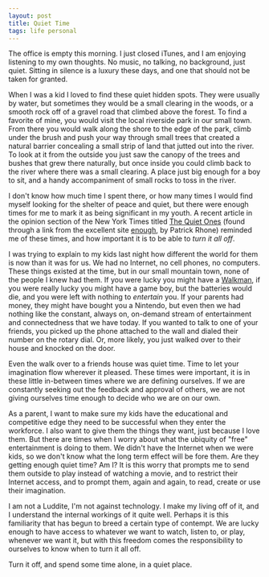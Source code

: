 ```yaml
---
layout: post
title: Quiet Time
tags: life personal
---
```


The office is empty this morning. I just closed iTunes, and I am enjoying listening to my own thoughts. No music, no talking, no background, just quiet. Sitting in silence is a luxury these days, and one that should not be taken for granted. 

When I was a kid I loved to find these quiet hidden spots. They were usually by water, but sometimes they would be a small clearing in the woods, or a smooth rock off of a gravel road that climbed above the forest. To find a favorite of mine, you would visit the local riverside park in our small town. From there you would walk along the shore to the edge of the park, climb under the brush and push your way through small trees that created a natural barrier concealing a small strip of land that jutted out into the river. To look at it from the outside you just saw the canopy of the trees and bushes that grew there naturally, but once inside you could climb back to the river where there was a small clearing. A place just big enough for a boy to sit, and a handy accompaniment of small rocks to toss in the river. 

I don't know how much time I spent there, or how many times I would find myself looking for the shelter of peace and quiet, but there were enough times for me to mark it as being significant in my youth. A recent article in the opinion section of the New York Times titled [The Quiet Ones][1] (found through a link from the excellent site [enough][2], by Patrick Rhone) reminded me of these times, and how important it is to be able to *turn it all off*. 

I was trying to explain to my kids last night how different the world for them is now than it was for us. We had no Internet, no cell phones, no computers. These things existed at the time, but in our small mountain town, none of the people I knew had them. If you were lucky you might have a [Walkman][3], if you were really lucky you might have a game boy, but the batteries would die, and you were left with nothing to *entertain* you. If your parents had money, they might have bought you a Nintendo, but even then we had nothing like the constant, always on, on-demand stream of entertainment and connectedness that we have today. If you wanted to talk to one of your friends, you picked up the phone attached to the wall and dialed their number on the rotary dial. Or, more likely, you just walked over to their house and knocked on the door. 

Even the walk over to a friends house was quiet time. Time to let your imagination flow wherever it pleased. These times were important, it is in these little in-between times where we are defining ourselves. If we are constantly seeking out the feedback and approval of others, we are not giving ourselves time enough to decide who we are on our own. 

As a parent, I want to make sure my kids have the educational and competitive edge they need to be successful when they enter the workforce. I also want to give them the things they want, just because I love them. But there are times when I worry about what the ubiquity of "free" entertainment is doing to them. We didn't have the Internet when we were kids, so we don't know what the long term effect will be fore them. Are they getting enough quiet time? Am I? It is this worry that prompts me to send them outside to play instead of watching a movie, and to restrict their Internet access, and to prompt them, again and again, to read, create or use their imagination. 

I am not a Luddite, I'm not against technology. I make my living off of it, and I understand the internal workings of it quite well. Perhaps it is this familiarity that has begun to breed a certain type of contempt. We are lucky enough to have access to whatever we want to watch, listen to, or play, whenever we want it, but with this freedom comes the responsibility to ourselves to know when to turn it all off. 

Turn it off, and spend some time alone, in a quiet place. 







[1]: http://www.nytimes.com/2012/11/18/opinion/sunday/the-quiet-ones.html?pagewanted=2&_r=2&pagewanted=all&
[2]: http://www.enoughbook.com/the-quiet-ones-nytimes-com/ 
[3]: https://en.wikipedia.org/wiki/Sony_Walkman#Cassette-based
